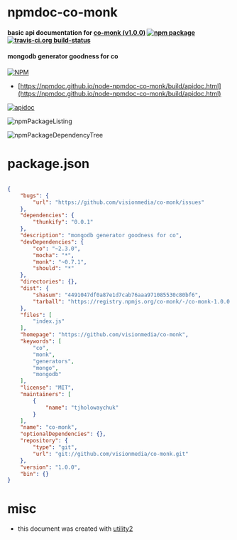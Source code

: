 # npmdoc-co-monk

#### basic api documentation for  [co-monk (v1.0.0)](https://github.com/visionmedia/co-monk)  [![npm package](https://img.shields.io/npm/v/npmdoc-co-monk.svg?style=flat-square)](https://www.npmjs.org/package/npmdoc-co-monk) [![travis-ci.org build-status](https://api.travis-ci.org/npmdoc/node-npmdoc-co-monk.svg)](https://travis-ci.org/npmdoc/node-npmdoc-co-monk)

#### mongodb generator goodness for co

[![NPM](https://nodei.co/npm/co-monk.png?downloads=true&downloadRank=true&stars=true)](https://www.npmjs.com/package/co-monk)

- [https://npmdoc.github.io/node-npmdoc-co-monk/build/apidoc.html](https://npmdoc.github.io/node-npmdoc-co-monk/build/apidoc.html)

[![apidoc](https://npmdoc.github.io/node-npmdoc-co-monk/build/screenCapture.buildCi.browser.%252Ftmp%252Fbuild%252Fapidoc.html.png)](https://npmdoc.github.io/node-npmdoc-co-monk/build/apidoc.html)

![npmPackageListing](https://npmdoc.github.io/node-npmdoc-co-monk/build/screenCapture.npmPackageListing.svg)

![npmPackageDependencyTree](https://npmdoc.github.io/node-npmdoc-co-monk/build/screenCapture.npmPackageDependencyTree.svg)



# package.json

```json

{
    "bugs": {
        "url": "https://github.com/visionmedia/co-monk/issues"
    },
    "dependencies": {
        "thunkify": "0.0.1"
    },
    "description": "mongodb generator goodness for co",
    "devDependencies": {
        "co": "~2.3.0",
        "mocha": "*",
        "monk": "~0.7.1",
        "should": "*"
    },
    "directories": {},
    "dist": {
        "shasum": "4491047df0a87e1d7cab76aaa971085530c80bf6",
        "tarball": "https://registry.npmjs.org/co-monk/-/co-monk-1.0.0.tgz"
    },
    "files": [
        "index.js"
    ],
    "homepage": "https://github.com/visionmedia/co-monk",
    "keywords": [
        "co",
        "monk",
        "generators",
        "mongo",
        "mongodb"
    ],
    "license": "MIT",
    "maintainers": [
        {
            "name": "tjholowaychuk"
        }
    ],
    "name": "co-monk",
    "optionalDependencies": {},
    "repository": {
        "type": "git",
        "url": "git://github.com/visionmedia/co-monk.git"
    },
    "version": "1.0.0",
    "bin": {}
}
```



# misc
- this document was created with [utility2](https://github.com/kaizhu256/node-utility2)

